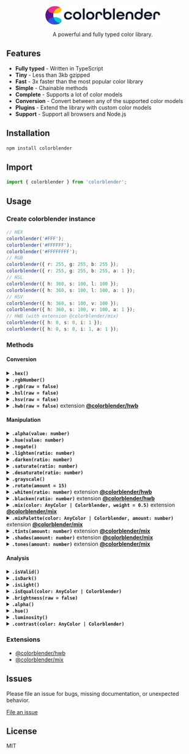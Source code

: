 <div align="center">
  <p></p>
  <img src="./logo.png" width="300" />
  <p></p>

  <p>A powerful and fully typed color library.</p>
</div>

## Features

- **Fully typed** - Written in TypeScript
- **Tiny** - Less than 3kb gzipped
- **Fast** - 3x faster than the most popular color library
- **Simple** - Chainable methods
- **Complete** - Supports a lot of color models
- **Conversion** - Convert between any of the supported color models
- **Plugins** - Extend the library with custom color models
- **Support** - Support all browsers and Node.js

## Installation

```bash
npm install colorblender
```

## Import

```typescript
import { colorblender } from 'colorblender';
```

## Usage

### Create colorblender instance

```typescript
// HEX
colorblender('#FFF');
colorblender('#FFFFFF');
colorblender('#FFFFFFFF');
// RGB
colorblender({ r: 255, g: 255, b: 255 });
colorblender({ r: 255, g: 255, b: 255, a: 1 });
// HSL
colorblender({ h: 360, s: 100, l: 100 });
colorblender({ h: 360, s: 100, l: 100, a: 1 });
// HSV
colorblender({ h: 360, s: 100, v: 100 });
colorblender({ h: 360, s: 100, v: 100, a: 1 });
// HWB (with extension @colorblender/mix)
colorblender({ h: 0, s: 0, i: 1 });
colorblender({ h: 0, s: 0, i: 1, a: 1 });
```

### Methods

#### Conversion

<details>
<summary><b><code>.hex()</code></b></summary><br>

```typescript
colorblender({ r: 255, g: 255, b: 255 }).hex(); // #FFFFFF
colorblender({ r: 255, g: 255, b: 255, a: 0.5 }).hex(); // #FFFFFF80
```

</details>

<details>
<summary><b><code>.rgbNumber()</code></b></summary><br>

```typescript
colorblender('#FFF').rgbNumber(); // 16777215
```

</details>

<details>
<summary><b><code>.rgb(raw = false)</code></b></summary><br>

```typescript
colorblender('#FFF').rgb(); // { r: 255, g: 255, b: 255, a: 1 }
colorblender('#FFFFFF80').rgb(); // { r: 255, g: 255, b: 255, a: 0.5 }
```

</details>

<details>
<summary><b><code>.hsl(raw = false)</code></b></summary><br>

```typescript
colorblender('#FFF').hsl(); // { h: 0, s: 0, l: 100, a: 1 }
colorblender('#FFFFFF80').hsl(); // { h: 0, s: 0, l: 100, a: 0.5 }
colorblender({ r: 167, g: 40, b: 13 }).hsv(true); // { h: 10.51948051948052, s: 85.55555555555554, l: 35.294117647058826, a: 1 }
```

</details>

<details>
<summary><b><code>.hsv(raw = false)</code></b></summary><br>

```typescript
colorblender('#FFF').hsv(); // { h: 0, s: 0, v: 100, a: 1 }
colorblender('#FFFFFF80').hsv(); // { h: 0, s: 0, v: 100, a: 0.5 }
colorblender({ r: 167, g: 40, b: 13 }).hsv(true); // { h: 10.519480519480492, s: 92.21556886227545, v: 65.49019607843137, a: 1 }
```

</details>

<details>
<summary><b><code>.hwb(raw = false)</code></b> extension <a href="https://www.npmjs.com/package/@colorblender/hwb"><b>@colorblender/hwb</b></a></summary><br>

```typescript
colorblender({ r: 167, g: 40, b: 13 }).hwb(); // { h: 11, w: 5, b: 35, a: 1 }
colorblender({ r: 167, g: 40, b: 13, a: 0.5 }).hwb(); // { h: 11, w: 5, b: 35, a: 0.5 }
colorblender({ r: 167, g: 40, b: 13 }).hwb(true); // { h: 10.51948051948052, w: 5.098039215686274, b: 34.509803921568626, , a: 1 }
```

</details>

#### Manipulation

<details>
<summary><b><code>.alpha(value: number)</code></b></summary><br>

```typescript
colorblender({ r: 167, g: 40, b: 13 }).alpha(0.5).rgb(); // { r: 167, g: 40, b: 13, a: 0.5 }
```

</details>

<details>
<summary><b><code>.hue(value: number)</code></b></summary><br>

```typescript
colorblender({ r: 167, g: 40, b: 13 }).hue(20).rgb(); // { r: 166, g: 64, b: 13, a: 1 }
```

</details>

<details>
<summary><b><code>.negate()</code></b></summary><br>

```typescript
colorblender({ r: 167, g: 40, b: 13 }).negate().rgb(); // { r: 88, b: 242, g: 215, a: 1 }
```

</details>

<details>
<summary><b><code>.lighten(ratio: number)</code></b></summary><br>

`ratio` is between 0 and 1.

```typescript
colorblender({ r: 167, g: 40, b: 13 }).lighten(0.2).rgb(); // { r: 200, b: 16, g: 48, a: 1 }
```

</details>

<details>
<summary><b><code>.darken(ratio: number)</code></b></summary><br>

`ratio` is between 0 and 1.

```typescript
colorblender({ r: 167, g: 40, b: 13 }).darken(0.2).rgb(); // { r: 134, b: 10, g: 32, a: 1 }
```

</details>

<details>
<summary><b><code>.saturate(ratio: number)</code></b></summary><br>

`ratio` is between 0 and 1.

```typescript
colorblender({ r: 167, g: 40, b: 13 }).saturate(0.2).rgb(); // { r: 180, b: 0, g: 32, a: 1 }
```

</details>

<details>
<summary><b><code>.desaturate(ratio: number)</code></b></summary><br>

`ratio` is between 0 and 1.

```typescript
colorblender({ r: 167, g: 40, b: 13 }).desaturate(0.2).rgb(); // { r: 152, b: 50, g: 28, a: 1 }
```

</details>

<details>
<summary><b><code>.grayscale()</code></b></summary><br>

```typescript
colorblender({ r: 167, g: 40, b: 13 }).grayscale().rgb(); // { r: 75, b: 75, g: 75, a: 1 }
```

</details>

<details>
<summary><b><code>.rotate(amount = 15)</code></b></summary><br>

```typescript
colorblender({ r: 167, g: 40, b: 13 }).rotate(20).hue(); // 31
```

</details>

<details>
<summary><b><code>.whiten(ratio: number)</code></b> extension <a href="https://www.npmjs.com/package/@colorblender/hwb"><b>@colorblender/hwb</b></a></summary><br>

`ratio` is between 0 and 1.

```typescript
colorblender({ r: 167, g: 40, b: 13 }).whiten(0.2).rgb(); // { r: 167, b: 16, g: 42 }
```

</details>

<details>
<summary><b><code>.blacken(ratio: number)</code></b> extension <a href="https://www.npmjs.com/package/@colorblender/hwb"><b>@colorblender/hwb</b></a></summary><br>

`ratio` is between 0 and 1.

```typescript
colorblender({ r: 167, g: 40, b: 13 }).blacken(0.2).rgb(); // { r: 149, b: 13, g: 37 }
```

</details>

<details>
<summary><b><code>.mix(color: AnyColor | Colorblender, weight = 0.5)</code></b> extension <a href="https://www.npmjs.com/package/@colorblender/mix"><b>@colorblender/mix</b></a></summary><br>

```typescript
colorblender({ r: 167, g: 40, b: 13 })
  .mix({ r: 28, g: 252, b: 185 }, 0.2)
  .hex(); // #629263
```

</details>

<details>
<summary><b><code>.mixPalette(color: AnyColor | Colorblender, amount: number)</code></b> extension <a href="https://www.npmjs.com/package/@colorblender/mix"><b>@colorblender/mix</b></a></summary><br>

```typescript
colorblender({ r: 167, g: 40, b: 13 })
  .mixPalette({ r: 28, g: 252, b: 185 }, 5)
  .map((c) => c.hex());
// [
//   '#904B2A',
//   '#796F46',
//   '#629263',
//   '#4AB580',
//   '#33D99C',
// ]
```

</details>

<details>
<summary><b><code>.tints(amount: number)</code></b> extension <a href="https://www.npmjs.com/package/@colorblender/mix"><b>@colorblender/mix</b></a></summary><br>

```typescript
colorblender({ r: 167, g: 40, b: 13 })
  .tints(5)
  .map((c) => c.hex());
// [
//   '#B64C35',
//   '#C4705E',
//   '#D39486',
//   '#E2B7AE',
//   '#F0DBD7',
// ]
```

</details>

<details>
<summary><b><code>.shades(amount: number)</code></b> extension <a href="https://www.npmjs.com/package/@colorblender/mix"><b>@colorblender/mix</b></a></summary><br>

```typescript
colorblender({ r: 167, g: 40, b: 13 })
  .shades(5)
  .map((c) => c.hex());
// [
//   '#8B210B',
//   '#6F1B09',
//   '#541407',
//   '#380D04',
//   '#1C0702',
// ]
```

</details>

<details>
<summary><b><code>.tones(amount: number)</code></b> extension <a href="https://www.npmjs.com/package/@colorblender/mix"><b>@colorblender/mix</b></a></summary><br>

```typescript
colorblender({ r: 167, g: 40, b: 13 })
  .tones(5)
  .map((c) => c.hex());
// [
//   '#A13720',
//   '#9A4533',
//   '#945447',
//   '#8D635A',
//   '#87716D',
// ]
```

</details>

#### Analysis

<details>
<summary><b><code>.isValid()</code></b></summary><br>

```typescript
colorblender({ r: 167, g: 40, b: 13 }).isValid(); // true
colorblender({ r: 167, g: 40, a: 13 }).isValid(); // false
```

</details>

<details>
<summary><b><code>.isDark()</code></b></summary><br>

```typescript
colorblender({ r: 0, g: 0, b: 0 }).isDark(); // true
colorblender({ r: 255, g: 255, b: 255 }).isDark(); // false
```

</details>

<details>
<summary><b><code>.isLight()</code></b></summary><br>

```typescript
colorblender({ r: 0, g: 0, b: 0 }).isLight(); // false
colorblender({ r: 255, g: 255, b: 255 }).isLight(); // true
```

</details>

<details>
<summary><b><code>.isEqual(color: AnyColor | Colorblender)</code></b></summary><br>

```typescript
colorblender({ r: 0, g: 0, b: 0 }).isEqual({ r: 255, g: 255, b: 255 }); // false
colorblender({ r: 255, g: 255, b: 255 }).isEqual('#FFF'); // true
colorblender({ r: 255, g: 255, b: 255 }).isEqual(colorblender('#FFF')); // true
```

</details>

<details>
<summary><b><code>.brightness(raw = false)</code></b></summary><br>

```typescript
colorblender({ r: 167, g: 40, b: 13 }).brightness(); // 0.29
colorblender({ r: 167, g: 40, b: 13 }).brightness(true); // 0.29370588235294115
```

</details>

<details>
<summary><b><code>.alpha()</code></b></summary><br>

```typescript
colorblender({ r: 167, g: 40, b: 13, a: 0.59 }).alpha(); // 0.59
```

</details>

<details>
<summary><b><code>.hue()</code></b></summary><br>

```typescript
colorblender({ r: 167, g: 40, b: 13 }).hue(); // 11
```

</details>

<details>
<summary><b><code>.luminosity()</code></b></summary><br>

```typescript
colorblender({ r: 167, g: 40, b: 13 }).luminosity(); // 0.0976213184127798
```

</details>

<details>
<summary><b><code>.contrast(color: AnyColor | Colorblender)</code></b></summary><br>

```typescript
colorblender({ r: 167, g: 40, b: 13 }).contrast({ r: 28, g: 252, b: 185 }); // 0.0976213184127798
colorblender({ r: 167, g: 40, b: 13 }).contrast(
  colorblender({ r: 28, g: 252, b: 185 }),
); // 0.0976213184127798
```

</details>

### Extensions

- [@colorblender/hwb](https://www.npmjs.com/package/@colorblender/hwb)
- [@colorblender/mix](https://www.npmjs.com/package/@colorblender/mix)

## Issues

Please file an issue for bugs, missing documentation, or unexpected behavior.

[File an issue](https://github.com/Skyleen77/colorblender/issues)

## License

MIT
